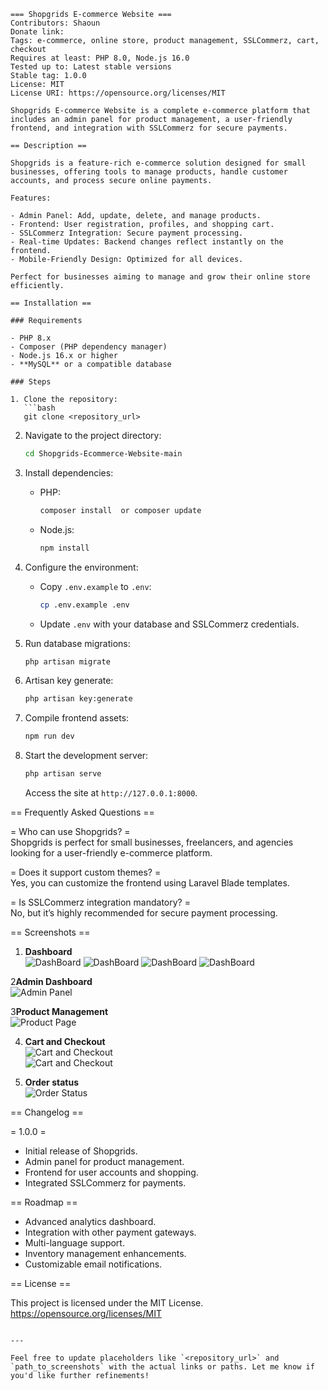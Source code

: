 
```
=== Shopgrids E-commerce Website ===  
Contributors: Shaoun  
Donate link: 
Tags: e-commerce, online store, product management, SSLCommerz, cart, checkout  
Requires at least: PHP 8.0, Node.js 16.0  
Tested up to: Latest stable versions  
Stable tag: 1.0.0  
License: MIT  
License URI: https://opensource.org/licenses/MIT  

Shopgrids E-commerce Website is a complete e-commerce platform that includes an admin panel for product management, a user-friendly frontend, and integration with SSLCommerz for secure payments.  

== Description ==  

Shopgrids is a feature-rich e-commerce solution designed for small businesses, offering tools to manage products, handle customer accounts, and process secure online payments.  

Features:  

- Admin Panel: Add, update, delete, and manage products.  
- Frontend: User registration, profiles, and shopping cart.  
- SSLCommerz Integration: Secure payment processing.  
- Real-time Updates: Backend changes reflect instantly on the frontend.  
- Mobile-Friendly Design: Optimized for all devices.  

Perfect for businesses aiming to manage and grow their online store efficiently.  

== Installation ==  

### Requirements  

- PHP 8.x
- Composer (PHP dependency manager)  
- Node.js 16.x or higher  
- **MySQL** or a compatible database  

### Steps  

1. Clone the repository:  
   ```bash  
   git clone <repository_url>  
   ```  
2. Navigate to the project directory:  
   ```bash  
   cd Shopgrids-Ecommerce-Website-main  
   ```  
3. Install dependencies:  
   - PHP:  
     ```bash  
     composer install  or composer update
     ```  
   - Node.js:  
     ```bash  
     npm install  
     ```  
4. Configure the environment:  
   - Copy `.env.example` to `.env`:  
     ```bash  
     cp .env.example .env  
     ```  
   - Update `.env` with your database and SSLCommerz credentials.  

5. Run database migrations:  
   ```bash  
   php artisan migrate  
   ```  
6. Artisan key generate:  
   ```bash  
   php artisan key:generate  
   ```     
7. Compile frontend assets:  
   ```bash  
   npm run dev  
   ```  

8. Start the development server:  
   ```bash  
   php artisan serve  
   ```  
   Access the site at `http://127.0.0.1:8000`.  

== Frequently Asked Questions ==  

= Who can use Shopgrids? =  
Shopgrids is perfect for small businesses, freelancers, and agencies looking for a user-friendly e-commerce platform.  

= Does it support custom themes? =  
Yes, you can customize the frontend using Laravel Blade templates.  

= Is SSLCommerz integration mandatory? =  
No, but it’s highly recommended for secure payment processing.  

== Screenshots ==  

1. **Dashboard**  
   ![DashBoard](public/web_images/Home.png)
   ![DashBoard](public/web_images/middle.png)
   ![DashBoard](public/web_images/middle1.png)
   ![DashBoard](public/web_images/footer.png)

2**Admin Dashboard**  
   ![Admin Panel](public/web_images/Admin_dash.png)  

3**Product Management**  
   ![Product Page](public/web_images/Product.png)

4. **Cart and Checkout**  
   ![Cart and Checkout](public/web_images/Cart_list.png)  
   ![Cart and Checkout](public/web_images/Checkout_page.png)

4. **Order status**  
   ![Order Status](public/web_images/order_status.png)

== Changelog ==  

= 1.0.0 =  
- Initial release of Shopgrids.  
- Admin panel for product management.  
- Frontend for user accounts and shopping.  
- Integrated SSLCommerz for payments.  

== Roadmap ==  

- Advanced analytics dashboard.  
- Integration with other payment gateways.  
- Multi-language support.  
- Inventory management enhancements.  
- Customizable email notifications.  

== License ==  

This project is licensed under the MIT License.  
https://opensource.org/licenses/MIT  
```  

---

Feel free to update placeholders like `<repository_url>` and `path_to_screenshots` with the actual links or paths. Let me know if you'd like further refinements!
